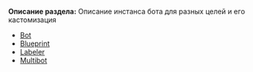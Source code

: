 **Описание раздела:** Описание инстанса бота для разных целей и его кастомизация

* [Bot](bot.md)
* [Blueprint](blueprint.md)
* [Labeler](labeler.md)
* [Multibot](multibot.md)
